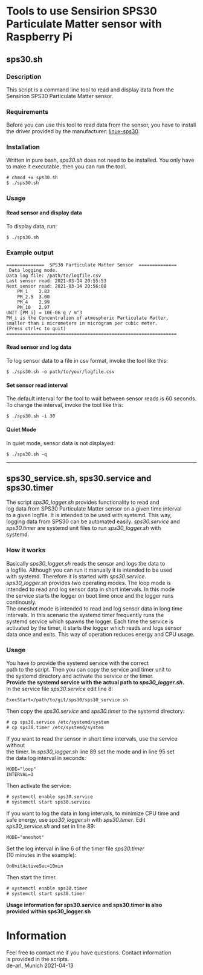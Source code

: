 # Tools to use Sensirion SPS30 Particulate Matter sensor with Raspberry Pi  
## sps30.sh  
### Description  
This script is a command line tool to read and display data from the Sensirion SPS30 Particulate Matter sensor.  
### Requirements  
Before you can use this tool to read data from the sensor, you have to install the driver provided by the manufacturer: [linux-sps30](https://github.com/Sensirion/linux-sps30).  
### Installation  
Written in pure bash, _sps30.sh_ does not need to be installed. You only have to make it executable, then you can run the tool.    
```  
# chmod +x sps30.sh  
$ ./sps30.sh  
```  
### Usage  
#### Read sensor and display data  
To display data, run:    
```  
$ ./sps30.sh  
```   
### Example output  
```  
==============  SPS30 Particulate Matter Sensor  ==============  
 Data logging mode.  
Data log file: /path/to/logfile.csv  
Last sensor read: 2021-03-14 20:55:53  
Next sensor read: 2021-03-14 20:56:08  
	PM_1	2.82  
	PM_2.5	3.00  
	PM_4	2.99  
	PM_10	2.97  
UNIT [PM_i] = 10E-06 g / m^3  
PM_i is the Concentration of atmospheric Particulate Matter,  
smaller than i micrometers in microgram per cubic meter.  
(Press ctrl+c to quit)  
===============================================================  
```  
#### Read sensor and log data  
To log sensor data to a file in csv format, invoke the tool like this:    
```  
$ ./sps30.sh -o path/to/your/logfile.csv  
```  
#### Set sensor read interval  
The default interval for the tool to wait between sensor reads is 60 seconds.    
To change the interval, invoke the tool like this:    
```  
$ ./sps30.sh -i 30  
```  
#### Quiet Mode  
In quiet mode, sensor data is not displayed:    
```  
$ ./sps30.sh -q  
```  
  
------------------------------------------------------------------  
  
  
## sps30_service.sh, sps30.service and sps30.timer  
The script _sps30_logger.sh_ provides functionality to read and  
log data from SPS30 Particulate Matter sensor on a given time interval  
to a given logfile. It is intended to be used with systemd. This way,   
logging data from SPS30 can be automated easily. _sps30.service_ and   
_sps30.timer_ are systemd unit files to run _sps30_logger.sh_ with   
systemd.    
### How it works  
Basically _sps30_logger.sh_ reads the sensor and logs the data to   
a logfile. Although you can run it manually it is intended to be used  
with systemd. Therefore it is started with _sps30.service_.   
_sps30_logger.sh_ provides two operating modes. The loop mode is  
intended to read and log sensor data in short intervals. In this mode  
the service starts the logger on boot time once and the logger runs   
continously.  
The oneshot mode is intended to read and log sensor data in long time   
intervals. In this scenario the systemd timer frequently runs the   
systemd service which spawns the logger. Each time the service is   
activated by the timer, it starts the logger which reads and logs sensor  
data once and exits. This way of operation reduces energy and CPU usage.  
### Usage  
You have to provide the systemd service with the correct   
path to the script. Then you can copy the service and timer unit to   
the systemd directory and activate the service or the timer.   
**Provide the systemd service with the actual path to _sps30_logger.sh_.**  
In the service file _sps30.service_ edit line 8:  
```  
ExecStart=/path/to/git/sps30/sps30_service.sh  
```  
Then copy the _sps30.service_ and _sps30.timer_ to the systemd directory:  
```  
# cp sps30.service /etc/systemd/system  
# cp sps30.timer /etc/systemd/system  
```  
If you want to read the sensor in short time intervals, use the service without   
the timer. In _sps30_logger.sh_ line 89 set the mode and in line 95 set   
the data log interval in seconds:  
```  
MODE="loop"  
INTERVAL=3  
```  
Then activate the service:  
```  
# systemctl enable sps30.service  
# systemctl start sps30.service  
```  
If you want to log the data in long intervals, to minimize CPU time and   
safe energy, use _sps30_logger.sh_ with _sps30.timer_. Edit   
_sps30_service.sh_ and set in line 89:  
```  
MODE="oneshot"  
```  
Set the log interval in line 6 of the timer file _sps30.timer_   
(10 minutes in the example):  
```  
OnUnitActiveSec=10min  
```  
Then start the timer.  
```  
# systemctl enable sps30.timer  
# systemctl start sps30.timer  
```  
**Usage information for sps30.service and sps30.timer is also   
provided within sps30_logger.sh**  
# Information  
Feel free to contact me if you have questions. Contact information  
is provided in the scripts.  
                                            de-arl,      Munich 2021-04-13  
